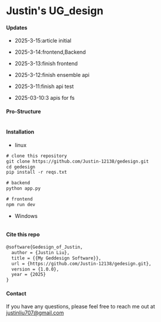 # Justin's UG_design

#### Updates
+ 2025-3-15:article initial

+ 2025-3-14:frontend,Backend

+ 2025-3-13:finish frontend

+ 2025-3-12:finish ensemble api

+ 2025-3-11:finish api test

+ 2025-03-10:3 apis for fs

#### Pro-Structure
```latex

```

#### Installation
+ linux
```latex
# clone this repository
git clone https://github.com/Justin-12138/gedesign.git
cd gedesign
pip install -r reqs.txt

# backend
python app.py

# frontend
npm run dev

```
+ Windows
```latex


```

#### Cite this repo
```latex
@software{Gedesign_of_Justin,
  author = {Justin Liu},
  title = {{My Geddesign Software}},
  url = {https://github.com/Justin-12138/gedesign.git},
  version = {1.0.0},
  year = {2025}
}
```
#### Contact
If you have any questions, please feel free to reach me out at justinliu707@gmail.com
